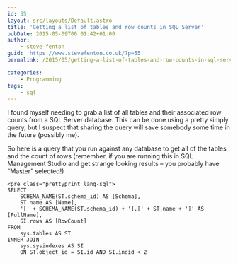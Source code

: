 ```yaml
---
id: 55
layout: src/layouts/Default.astro
title: 'Getting a list of tables and row counts in SQL Server'
pubDate: 2015-05-09T00:01:42+01:00
author:
    - steve-fenton
guid: 'https://www.stevefenton.co.uk/?p=55'
permalink: /2015/05/getting-a-list-of-tables-and-row-counts-in-sql-server/

categories:
    - Programming
tags:
    - sql
---
```


I found myself needing to grab a list of all tables and their associated row counts from a SQL Server database. This can be done using a pretty simply query, but I suspect that sharing the query will save somebody some time in the future (possibly me).

So here is a query that you run against any database to get all of the tables and the count of rows (remember, if you are running this in SQL Management Studio and get strange looking results – you probably have “Master” selected!)

```
<pre class="prettyprint lang-sql">
SELECT
    SCHEMA_NAME(ST.schema_id) AS [Schema],
    ST.name AS [Name],
    '[' + SCHEMA_NAME(ST.schema_id) + '].[' + ST.name + ']' AS [FullName],
    SI.rows AS [RowCount]
FROM
    sys.tables AS ST
INNER JOIN
    sys.sysindexes AS SI
    ON ST.object_id = SI.id AND SI.indid < 2
```